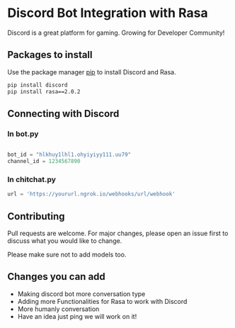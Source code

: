 # Discord Bot Integration with Rasa


Discord is a great platform for gaming. Growing for Developer Community!

## Packages to install
Use the package manager [pip](https://pip.pypa.io/en/stable/) to install Discord and Rasa.

```bash
pip install discord
pip install rasa==2.0.2
```

## Connecting with Discord
### In bot.py
```python

bot_id = "hlkhuy1lhl1.ohyiyiyy111.uu79"
channel_id = 1234567890
```
### In chitchat.py
```python
url = 'https://yoururl.ngrok.io/webhooks/url/webhook'
```

## Contributing
Pull requests are welcome. For major changes, please open an issue first to discuss what you would like to change.

Please make sure not to add models too.

## Changes you can add
- Making discord bot more conversation type
- Adding more Functionalities for Rasa to work with Discord
- More humanly conversation
- Have an idea just ping we will work on it!
